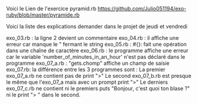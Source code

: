 Voici le Lien de l'exercice pyramid.rb https://github.com/Julio051194/exo-ruby/blob/master/pyramide.rb


Voici la liste des explications demander dans le projet de jeudi et vendredi

exo_03.rb : la ligne 2 devient un commentaire
exo_04.rb : il affiche une erreur car manque le " fermant le string
exo_05.rb : #{}: fait une opération dans une chaîne de caractère
exo_06.rb : le programme affiche une erreur car le variable 'number_of_minutes_in_an_hour' n'est pas déclaré dans le programme
exo_07_a.rb : "gets.chomp" affiche un champ de saisie
exo_07.rb: la différence entre les 3 programmes sont :
La premier exo_07_a.rb ne contient pas de print ">"
Le second exo_07_b.rb est presque le même que l'exo_07_a mais avec un prompt print ">"
Le derniers exo_07_c.rb ne contient ni le premiers puts "Bonjour, c'est quoi ton blase ?" ni le print "> " dans le second.
